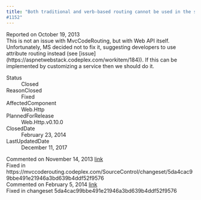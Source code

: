 ```yaml
---
title: "Both traditional and verb-based routing cannot be used in the same ApiController
#1152"
---
```

<div class="issue-report">
   <div class="issue-header">Reported on 
      <time datetime="2013-10-19T21:37:49.287-07:00" title="2013-10-19T21:37:49.287-07:00">October 19, 2013</time>
   </div>
   <div class="issue-message" markdown="1">This is not an issue with MvcCodeRouting, but with Web API itself. Unfortunately, MS decided not to fix it, suggesting developers to use attribute routing instead (see [issue](https://aspnetwebstack.codeplex.com/workitem/184)). If this can be implemented by customizing a service then we should do it.
      
   </div>
   <div class="issue-footer">
      <dl>
         <dt>Status</dt>
         <dd>Closed</dd>
         <dt>ReasonClosed</dt>
         <dd>Fixed</dd>
         <dt>AffectedComponent</dt>
         <dd>Web.Http</dd>
         <dt>PlannedForRelease</dt>
         <dd>Web.Http.v0.10.0</dd>
         <dt>ClosedDate</dt>
         <dd>
            <time datetime="2014-02-23T19:26:56.157-08:00" title="2014-02-23T19:26:56.157-08:00">February 23, 2014</time>
         </dd>
         <dt>LastUpdatedDate</dt>
         <dd>
            <time datetime="2017-12-11T02:15:56.247-08:00" title="2017-12-11T02:15:56.247-08:00">December 11, 2017</time>
         </dd>
      </dl>
   </div>
</div>
<div id="post123099" class="issue-comment">
   <div class="issue-header">Commented on 
      <time datetime="2013-11-14T19:47:03.09-08:00" title="2013-11-14T19:47:03.09-08:00">November 14, 2013</time> <a href="#post123099" class="post-link">link</a></div>
   <div class="issue-message" markdown="1">Fixed in https://mvccoderouting.codeplex.com/SourceControl/changeset/5da4cac99bbe491e21946a3bd639b4ddf52f9576
      
   </div>
</div>
<div id="post132722" class="issue-comment">
   <div class="issue-header">Commented on 
      <time datetime="2014-02-05T11:42:29.323-08:00" title="2014-02-05T11:42:29.323-08:00">February 5, 2014</time> <a href="#post132722" class="post-link">link</a></div>
   <div class="issue-message" markdown="1">Fixed in changeset 5da4cac99bbe491e21946a3bd639b4ddf52f9576
      
   </div>
</div>